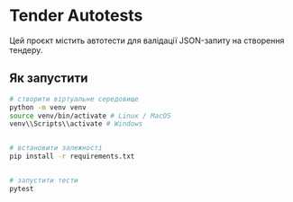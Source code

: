 
# Tender Autotests


Цей проєкт містить автотести для валідації JSON-запиту на створення тендеру.


## Як запустити


```bash
# створити віртуальне середовище
python -m venv venv
source venv/bin/activate # Linux / MacOS
venv\\Scripts\\activate # Windows


# встановити залежності
pip install -r requirements.txt


# запустити тести
pytest